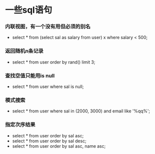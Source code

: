 # 一些sql语句

### 内联视图，有一个没有用但必须的别名
- select * from (select sal as salary from user) x where salary < 500;

### 返回随机n条记录
- select * from user order by rand() limit 3;

### 查找空值只能用is null
- select * from user where sal is null;

### 模式搜索
- select * from user where sal in (2000, 3000) and email like '%qq%';

### 指定次序结果
- select * from user order by sal asc;
- select * from user order by sal desc;
- select * from user order by sal asc, name asc;